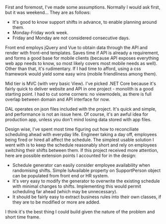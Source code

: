 First and foremost, I've made some assumptions. Normally I would ask first, but it was weekend... They are as follows:
- It's good to know support shifts in advance, to enable planning around them.
- Monday-Friday work week.
- Friday and Monday are not considered consecutive days.

Front end employs jQuery and Vue to obtain data through the API and render with front-end templates. Saves time if API is already a requirement, and forms a good base for mobile clients (because API exposes everything web app needs to know, so most likely covers most mobile needs as well). Other than that, it's rudimentary. If I had time to afford, using a css framework would yield some easy wins (mobile friendliness among them).

Mid tier is MVC (with very basic View). I've picked .NET Core because it's fairly quick to deliver website and API in one project - monolith is a good starting point. I had to cut some corners: no viewmodels, as there is full overlap between domain and API interface for now.

DAL operates on json files included with the project. It's quick and simple, and performance is not an issue here. Of course, it's an awful idea for production app, unless you don't mind losing data stored with app files.

Design wise, I've spent most time figuring out how to reconciliate scheduling ahead with everyday life. Engineer taking a day off, employees being fired or hired all affect the schedule. The simplest usable solution I went with is to keep the schedule reasonably short and rely on employees switching their shifts between them. If this project received more attention, here are possible extension points I accounted for in the design:
- Schedule generator can easily consider employee availability when randomising shifts. Simple IsAvailable property on SupportPerson object can be populated from front end or HR system.
- It's very easy to modify the generator to overwrite the existing schedule with minimal changes to shifts. Implementing this would permit scheduling far ahead (which may be unnecessary).
- It should be fairly easy to extract business rules into their own classes, if they are to be modified or more are added.

I think it's the best thing I could build given the nature of the problem and short time frame.
